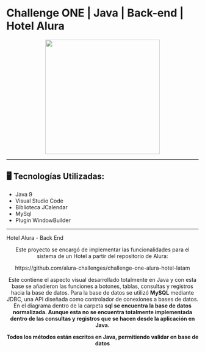 # Challenge ONE | Java | Back-end | Hotel Alura

<p align="center" >
     <img width="300" heigth="300" src="https://user-images.githubusercontent.com/91544872/189419040-c093db78-c970-4960-8aca-ffcc11f7ffaf.png">
</p>

---

## 🖥️ Tecnologías Utilizadas:

- Java 9
- Visual Studio Code
- Biblioteca JCalendar
- MySql
- Plugin WindowBuilder </br>

---

Hotel Alura - Back End </br>

<p align="center" >
     Este proyecto se encargó de implementar las funcionalidades para el sistema de un Hotel a partir del repositorio de Alura:
</p>

<p align="center" >
     https://github.com/alura-challenges/challenge-one-alura-hotel-latam
</p>

<p align="center" >
     Este contiene el aspecto visual desarrollado totalmente en Java y con esta base se añadieron las funciones a botones, tablas, consultas y registros hacia la base de datos.
     Para la base de datos se utilizó <strong>MySQL</strong> mediante JDBC, una API diseñada como controlador de conexiones a bases de datos. En el diagrama dentro de la carpeta <strong>sql<strong> se encuentra la base de datos normalizada. Aunque esta no se encuentra totalmente implementada dentro de las consultas y registros que se hacen desde la aplicación en Java.
</p>

<p align="center" >
     Todos los métodos están escritos en Java, permitiendo validar en base de datos 
</p>

